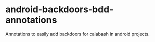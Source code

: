 # android-backdoors-bdd-annotations
Annotations to easily add backdoors for calabash in android projects.
